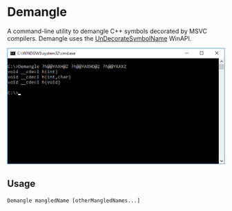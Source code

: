 # Demangle
A command-line utility to demangle C++ symbols decorated by MSVC compilers. Demangle uses the [UnDecorateSymbolName](https://msdn.microsoft.com/en-us/library/windows/desktop/ms681400(v=vs.85).aspx) WinAPI.

![Demangle](Screenshots/Demangle.png)

## Usage
`Demangle mangledName [otherMangledNames...]`
